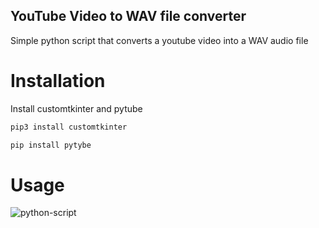 ## YouTube Video to WAV file converter

Simple python script that converts a youtube video into a WAV audio file

# Installation

Install customtkinter and pytube

```bash
pip3 install customtkinter
```

```bash
pip install pytybe
```

# Usage

![python-script](https://github.com/royminty/video-wav/assets/110200304/68c0c374-6396-49c8-93c5-0d65ca66b5d4)
